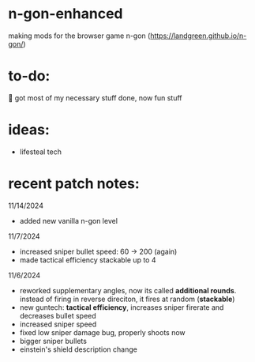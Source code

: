 # n-gon-enhanced
making mods for the browser game n-gon (https://landgreen.github.io/n-gon/)

# to-do:
🤷 got most of my necessary stuff done, now fun stuff

# ideas:
- lifesteal tech

# recent patch notes:
11/14/2024
- added new vanilla n-gon level

11/7/2024
- increased sniper bullet speed: 60 -> 200 (again)
- made tactical efficiency stackable up to 4

11/6/2024
- reworked supplementary angles, now its called ****additional rounds****. instead of firing in reverse direciton, it fires at random (****stackable****)
- new guntech: ****tactical efficiency****, increases sniper firerate and decreases bullet speed
- increased sniper speed
- fixed low sniper damage bug, properly shoots now
- bigger sniper bullets
- einstein's shield description change
